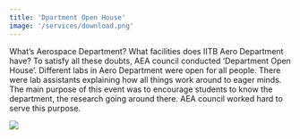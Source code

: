 ```yaml
---
title: 'Dpartment Open House'
image: '/services/download.png'
---
```


What’s Aerospace Department? What facilities does IITB Aero Department have? To satisfy all these doubts, AEA council conducted ‘Department Open House’. Different labs in Aero Department were open for all people. There were lab assistants explaining how all things work around to eager minds. The main purpose of this event was to encourage students to know the department, the research going around there. AEA council worked hard to serve this purpose.

<img src="https://4.img-dpreview.com/files/p/E~TS590x0~articles/3925134721/0266554465.jpeg">
